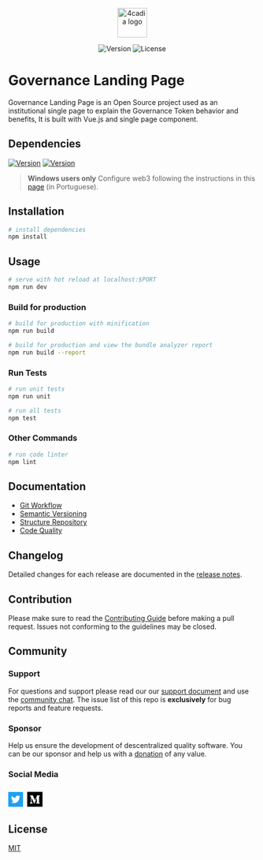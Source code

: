 </br> </br>
<p align="center"><a href="https://4cadia.com" target="_blank" rel="noopener noreferrer"><img height="60" src="https://raw.githubusercontent.com/4cadia-foundation/4cadia-governance-webapp/master/static/images/logo.png" alt="4cadia logo"></a></p>

<p align="center">
	<img src="https://img.shields.io/github/status/s/pulls/4cadia-foundation/4cadia-governance-webapp/3?style=flat-square" alt="Version">
	<img src="https://img.shields.io/github/license/4cadia-foundation/4cadia-governance-webapp?style=flat-square" alt="License">
</p>

# Governance Landing Page
Governance Landing Page is an Open Source project used as an institutional single page to explain the Governance Token behavior and benefits, It is built with Vue.js and single page component.

## Dependencies
<a href="https://nodejs.org/en/"><img src="https://img.shields.io/badge/node-v6.0.0-blue?style=flat-square" alt="Version"></a>
<a href="https://www.npmjs.com/"><img src="https://img.shields.io/badge/npm-v3.0.0-blue?style=flat-square" alt="Version"></a>

> **Windows users only**
Configure web3 following the instructions in this [page](https://medium.com/@jcbombardelli/configurando-web3-em-um-projeto-node-js-com-windows-984ca1224fa) (in Portuguese).

## Installation

```bash
# install dependencies
npm install
```

## Usage

```bash
# serve with hot reload at localhost:$PORT
npm run dev
```

### Build for production

```bash
# build for production with minification
npm run build

# build for production and view the bundle analyzer report
npm run build --report
```

### Run Tests

```bash
# run unit tests
npm run unit

# run all tests
npm test
```

### Other Commands

```bash
# run code linter
npm lint
```

## Documentation

- [Git Workflow](./docs/workflow.md)
- [Semantic Versioning](./docs/semantic-versioning.md)
- [Structure Repository](./docs/software-structure.md)
- [Code Quality](./docs/code-quality.md)

## Changelog

Detailed changes for each release are documented in the [release notes](https://github.com/4cadia-foundation/4cadia-governance-webapp/releases).

## Contribution

Please make sure to read the [Contributing Guide](https://github.com/4cadia-foundation/4cadia-governance-webapp/blob/dev/.github/CONTRIBUTING.md) before making a pull request. Issues not conforming to the guidelines may be closed.


## Community

### Support
For questions and support please read our our [support document](https://github.com/4cadia-foundation/4cadia-governance-webapp/blob/master/docs/support.md) and use the [community chat](https://gitter.im/4cadia-org/community). The issue list of this repo is **exclusively** for bug reports and feature requests.

### Sponsor

Help us ensure the development of descentralized quality software. You can be our sponsor and help us with a [donation](https://opencollective.com/4cadia) of any value. 


### Social Media
[<svg  version="1.1"  xmlns="http://www.w3.org/2000/svg"  xmlns:xlink="http://www.w3.org/1999/xlink"  x="0px"  y="0px"  width="30"  height="30"  viewBox="0 0 400 400"  style="enable-background:new 0 0 400 400;"  xml:space="preserve">  <g  id="Dark_Blue">  <rect  fill="#1DA1F2"  width="400"  height="400"/></g><g  id="Logo__x2014__FIXED"><path  fill="#FFFFFF"  d="M153.6,301.6c94.3,0,145.9-78.2,145.9-145.9c0-2.2,0-4.4-0.1-6.6c10-7.2,18.7-16.3,25.6-26.6 c-9.2,4.1-19.1,6.8-29.5,8.1c10.6-6.3,18.7-16.4,22.6-28.4c-9.9,5.9-20.9,10.1-32.6,12.4c-9.4-10-22.7-16.2-37.4-16.2 c-28.3,0-51.3,23-51.3,51.3c0,4,0.5,7.9,1.3,11.7c-42.6-2.1-80.4-22.6-105.7-53.6c-4.4,7.6-6.9,16.4-6.9,25.8 c0,17.8,9.1,33.5,22.8,42.7c-8.4-0.3-16.3-2.6-23.2-6.4c0,0.2,0,0.4,0,0.7c0,24.8,17.7,45.6,41.1,50.3c-4.3,1.2-8.8,1.8-13.5,1.8 c-3.3,0-6.5-0.3-9.6-0.9c6.5,20.4,25.5,35.2,47.9,35.6c-17.6,13.8-39.7,22-63.7,22c-4.1,0-8.2-0.2-12.2-0.7 C97.7,293.1,124.7,301.6,153.6,301.6"/></g></svg>](https://twitter.com/4cadia) [<svg  width="40"  height="40"  viewBox="0 0 45 33"  class="q"><path  d="M5 40V5h35v35H5zm8.56-12.63c0 .56-.03.69-.32 1.03L10.8 31.4v.4h6.97v-.4L15.3 28.4c-.29-.34-.34-.5-.34-1.03v-8.95l6.13 13.36h.71l5.26-13.36v10.64c0 .3 0 .35-.19.53l-1.85 1.8v.4h9.2v-.4l-1.83-1.8c-.18-.18-.2-.24-.2-.53V15.94c0-.3.02-.35.2-.53l1.82-1.8v-.4h-6.47l-4.62 11.55-5.2-11.54h-6.8v.4l2.15 2.63c.24.3.29.37.29.77v10.35z"></path></svg>](https://twitter.com/4cadia)


## License

[MIT](http://opensource.org/licenses/MIT)
